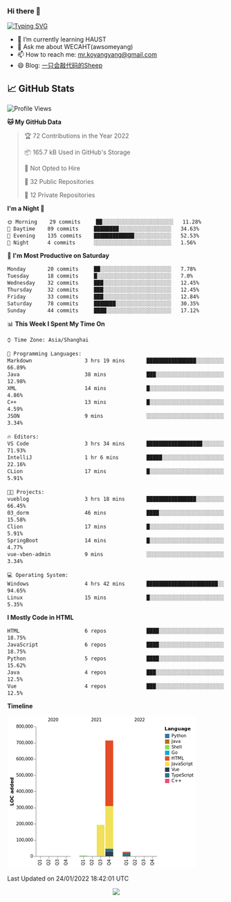 ### Hi there 👋

[![Typing SVG](https://readme-typing-svg.herokuapp.com?color=%23F78A63&lines=Here+are+some+ideas+to+get+you+started%3A)](https://git.io/typing-svg)

- 🌱 I’m currently learning HAUST
- 💬 Ask me about WECAHT(awsomeyang)
- 📫 How to reach me: mr.koyangyang@gmail.com
- 😄 Blog: [一只会敲代码的Sheep](https://codeyang.pages.dev/)


## &#x1f4c8; GitHub Stats
<!--START_SECTION:waka-->
![Profile Views](http://img.shields.io/badge/Profile%20Views-1-blue)

**🐱 My GitHub Data** 

> 🏆 72 Contributions in the Year 2022
 > 
> 📦 165.7 kB Used in GitHub's Storage 
 > 
> 🚫 Not Opted to Hire
 > 
> 📜 32 Public Repositories 
 > 
> 🔑 12 Private Repositories  
 > 
**I'm a Night 🦉** 

```text
🌞 Morning    29 commits     ██░░░░░░░░░░░░░░░░░░░░░░░   11.28% 
🌆 Daytime    89 commits     ████████░░░░░░░░░░░░░░░░░   34.63% 
🌃 Evening    135 commits    █████████████░░░░░░░░░░░░   52.53% 
🌙 Night      4 commits      ░░░░░░░░░░░░░░░░░░░░░░░░░   1.56%

```
📅 **I'm Most Productive on Saturday** 

```text
Monday       20 commits     ██░░░░░░░░░░░░░░░░░░░░░░░   7.78% 
Tuesday      18 commits     █░░░░░░░░░░░░░░░░░░░░░░░░   7.0% 
Wednesday    32 commits     ███░░░░░░░░░░░░░░░░░░░░░░   12.45% 
Thursday     32 commits     ███░░░░░░░░░░░░░░░░░░░░░░   12.45% 
Friday       33 commits     ███░░░░░░░░░░░░░░░░░░░░░░   12.84% 
Saturday     78 commits     ███████░░░░░░░░░░░░░░░░░░   30.35% 
Sunday       44 commits     ████░░░░░░░░░░░░░░░░░░░░░   17.12%

```


📊 **This Week I Spent My Time On** 

```text
⌚︎ Time Zone: Asia/Shanghai

💬 Programming Languages: 
Markdown                 3 hrs 19 mins       ████████████████░░░░░░░░░   66.89% 
Java                     38 mins             ███░░░░░░░░░░░░░░░░░░░░░░   12.98% 
XML                      14 mins             █░░░░░░░░░░░░░░░░░░░░░░░░   4.86% 
C++                      13 mins             █░░░░░░░░░░░░░░░░░░░░░░░░   4.59% 
JSON                     9 mins              ░░░░░░░░░░░░░░░░░░░░░░░░░   3.34%

🔥 Editors: 
VS Code                  3 hrs 34 mins       ██████████████████░░░░░░░   71.93% 
IntelliJ                 1 hr 6 mins         █████░░░░░░░░░░░░░░░░░░░░   22.16% 
CLion                    17 mins             █░░░░░░░░░░░░░░░░░░░░░░░░   5.91%

🐱‍💻 Projects: 
vueblog                  3 hrs 18 mins       ████████████████░░░░░░░░░   66.45% 
03_dorm                  46 mins             ████░░░░░░░░░░░░░░░░░░░░░   15.58% 
Clion                    17 mins             █░░░░░░░░░░░░░░░░░░░░░░░░   5.91% 
SpringBoot               14 mins             █░░░░░░░░░░░░░░░░░░░░░░░░   4.77% 
vue-vben-admin           9 mins              ░░░░░░░░░░░░░░░░░░░░░░░░░   3.34%

💻 Operating System: 
Windows                  4 hrs 42 mins       ███████████████████████░░   94.65% 
Linux                    15 mins             █░░░░░░░░░░░░░░░░░░░░░░░░   5.35%

```

**I Mostly Code in HTML** 

```text
HTML                     6 repos             ████░░░░░░░░░░░░░░░░░░░░░   18.75% 
JavaScript               6 repos             ████░░░░░░░░░░░░░░░░░░░░░   18.75% 
Python                   5 repos             ████░░░░░░░░░░░░░░░░░░░░░   15.62% 
Java                     4 repos             ███░░░░░░░░░░░░░░░░░░░░░░   12.5% 
Vue                      4 repos             ███░░░░░░░░░░░░░░░░░░░░░░   12.5%

```


**Timeline**

![Chart not found](https://raw.githubusercontent.com/koyangyang/koyangyang/main/charts/bar_graph.png) 


 Last Updated on 24/01/2022 18:42:01 UTC
<!--END_SECTION:waka-->

<!-- <div align="center"><img src="https://github-readme-streak-stats.koyang.workers.dev/?user=koyangyang" ></div> -->

<div align="center"><img src="https://activity-graph.koyang.workers.dev/graph?username=koyangyang&theme=github-light" ></div>

<!-- <div align="center"><img src="https://cdn.jsdelivr.net/gh/koyangyang/hugo_comment/assets/github-contribution-grid-snake.svg" ></div> -->

<!-- ![](https://github-readme-stats.vercel.app/api?username=koyangyang&show_icons=true&theme=flag-india)![](https://github-readme-stats.vercel.app/api/top-langs/?username=koyangyang&layout=compact) -->
<!-- <div align="center"><img src="https://github-readme-stats.vercel.app/api?username=koyangyang&show_icons=true&theme=flag-india" ></div> -->
<!-- <img src="https://github-readme-stats.vercel.app/api/top-langs/?username=koyangyang&layout=compact" > -->



<!-- <div align="center"><img src="https://github-readme-stats.vercel.app/api/wakatime?username=koyangyang" ></div> -->


<!--
[![Top Langs](https://github-readme-stats.vercel.app/api/top-langs/?username=koyangyang&langs_count=8)](https://github.com/anuraghazra/github-readme-stats)
- 🔭 I’m currently working on ...
- 👯 I’m looking to collaborate on ...
- 🤔 I’m looking for help with ...
- 💬 Ask me about ...
- 📫 How to reach me: ...
- 😄 Pronouns: ...
- ⚡ Fun fact: ...
-->
